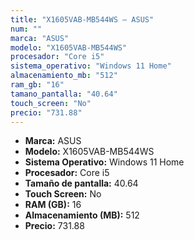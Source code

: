 ```yaml
---
title: "X1605VAB-MB544WS — ASUS"
num: ""
marca: "ASUS"
modelo: "X1605VAB-MB544WS"
procesador: "Core i5"
sistema_operativo: "Windows 11 Home"
almacenamiento_mb: "512"
ram_gb: "16"
tamano_pantalla: "40.64"
touch_screen: "No"
precio: "731.88"
---
```

<ul>
<li><strong>Marca:</strong> ASUS</li>
<li><strong>Modelo:</strong> X1605VAB-MB544WS</li>
<li><strong>Sistema Operativo:</strong> Windows 11 Home</li>
<li><strong>Procesador:</strong> Core i5 </li>
<li><strong>Tamaño de pantalla:</strong> 40.64</li>
<li><strong>Touch Screen:</strong> No</li>
<li><strong>RAM (GB):</strong> 16</li>
<li><strong>Almacenamiento (MB):</strong> 512</li>
<li><strong>Precio:</strong> 731.88</li>
</ul>
